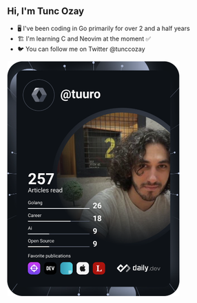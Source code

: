 ## Hi, I'm Tunc Ozay
* 🖥️ I've been coding in Go primarily for over 2 and a half years
* 🏗️ I'm learning C and Neovim at the moment ✅
* 🐦 You can follow me on Twitter @tunccozay

<a href="https://app.daily.dev/DailyDevTips"><img src="https://github.com/mrtuuro/mrtuuro/blob/main/devcard.svg" width="400" alt="Tunc's Dev Card"/></a>
